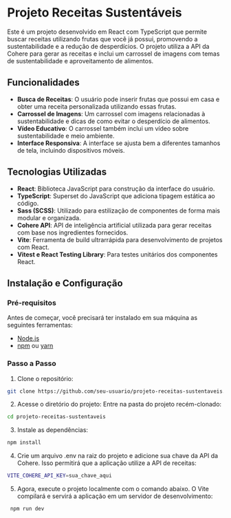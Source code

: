 # Projeto Receitas Sustentáveis

Este é um projeto desenvolvido em React com TypeScript que permite buscar receitas utilizando frutas que você já possui, promovendo a sustentabilidade e a redução de desperdícios. O projeto utiliza a API da Cohere para gerar as receitas e inclui um carrossel de imagens com temas de sustentabilidade e aproveitamento de alimentos.

## Funcionalidades

- **Busca de Receitas**: O usuário pode inserir frutas que possui em casa e obter uma receita personalizada utilizando essas frutas.
- **Carrossel de Imagens**: Um carrossel com imagens relacionadas à sustentabilidade e dicas de como evitar o desperdício de alimentos.
- **Vídeo Educativo**: O carrossel também inclui um vídeo sobre sustentabilidade e meio ambiente.
- **Interface Responsiva**: A interface se ajusta bem a diferentes tamanhos de tela, incluindo dispositivos móveis.

## Tecnologias Utilizadas

- **React**: Biblioteca JavaScript para construção da interface do usuário.
- **TypeScript**: Superset do JavaScript que adiciona tipagem estática ao código.
- **Sass (SCSS)**: Utilizado para estilização de componentes de forma mais modular e organizada.
- **Cohere API**: API de inteligência artificial utilizada para gerar receitas com base nos ingredientes fornecidos.
- **Vite**: Ferramenta de build ultrarrápida para desenvolvimento de projetos com React.
- **Vitest e React Testing Library**: Para testes unitários dos componentes React.

## Instalação e Configuração

### Pré-requisitos

Antes de começar, você precisará ter instalado em sua máquina as seguintes ferramentas:

- [Node.js](https://nodejs.org/en/)
- [npm](https://www.npmjs.com/) ou [yarn](https://yarnpkg.com/)

### Passo a Passo

1. Clone o repositório:

```bash
git clone https://github.com/seu-usuario/projeto-receitas-sustentaveis.git

```

2. Acesse o diretório do projeto:
   Entre na pasta do projeto recém-clonado:

```bash
cd projeto-receitas-sustentaveis
```

3. Instale as dependências:

```bash
npm install 
```

4. Crie um arquivo .env na raiz do projeto e adicione sua chave da API da Cohere. Isso permitirá que a aplicação utilize a API de receitas:

```bash
VITE_COHERE_API_KEY=sua_chave_aqui
```

5. Agora, execute o projeto localmente com o comando abaixo. O Vite compilará e servirá a aplicação em um servidor de desenvolvimento:
```bash
 npm run dev
 ```
